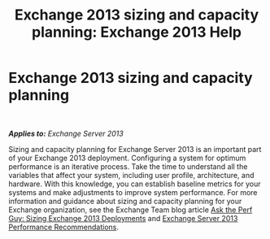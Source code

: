 ﻿---
title: 'Exchange 2013 sizing and capacity planning: Exchange 2013 Help'
TOCTitle: Exchange 2013 sizing and capacity planning
ms:assetid: d9852860-1a4c-4162-83f1-7131432be7d6
ms:mtpsurl: https://technet.microsoft.com/en-us/library/Dn178505(v=EXCHG.150)
ms:contentKeyID: 54468071
ms.date: 12/09/2016
mtps_version: v=EXCHG.150
---

# Exchange 2013 sizing and capacity planning

 

_**Applies to:** Exchange Server 2013_


Sizing and capacity planning for Exchange Server 2013 is an important part of your Exchange 2013 deployment. Configuring a system for optimum performance is an iterative process. Take the time to understand all the variables that affect your system, including user profile, architecture, and hardware. With this knowledge, you can establish baseline metrics for your systems and make adjustments to improve system performance. For more information and guidance about sizing and capacity planning for your Exchange organization, see the Exchange Team blog article [Ask the Perf Guy: Sizing Exchange 2013 Deployments](https://go.microsoft.com/fwlink/p/?linkid=301990) and [Exchange Server 2013 Performance Recommendations](exchange-server-2013-performance-recommendations-exchange-2013-help.md).

